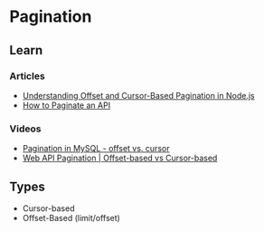 # Pagination

<!--
https://www.youtube.com/watch?v=SXmni_7B0r4
-->

## Learn

### Articles

- [Understanding Offset and Cursor-Based Pagination in Node.js](https://blog.appsignal.com/2024/05/15/understanding-offset-and-cursor-based-pagination-in-nodejs.html)
- [How to Paginate an API](https://blog.rooftop.dev/how-to-paginate-an-api)

### Videos

- [Pagination in MySQL - offset vs. cursor](https://youtube.com/watch?v=zwDIN04lIpc)
- [Web API Pagination | Offset-based vs Cursor-based](https://youtube.com/watch?v=WUICbOOtAic)

## Types

- Cursor-based
- Offset-Based (limit/offset)
